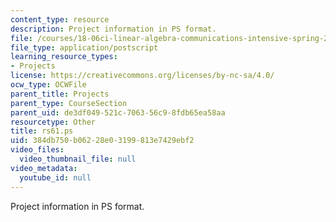 ```yaml
---
content_type: resource
description: Project information in PS format.
file: /courses/18-06ci-linear-algebra-communications-intensive-spring-2004/384db750b06228e03199813e7429ebf2_rs61.ps
file_type: application/postscript
learning_resource_types:
- Projects
license: https://creativecommons.org/licenses/by-nc-sa/4.0/
ocw_type: OCWFile
parent_title: Projects
parent_type: CourseSection
parent_uid: de3df049-521c-7063-56c9-8fdb65ea58aa
resourcetype: Other
title: rs61.ps
uid: 384db750-b062-28e0-3199-813e7429ebf2
video_files:
  video_thumbnail_file: null
video_metadata:
  youtube_id: null
---
```

Project information in PS format.
